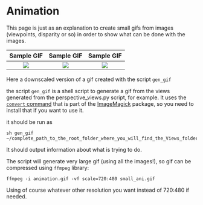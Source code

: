 # Animation

This page is just as an explanation to create small gifs from images (viewpoints, disparity or so) in order to show what can be done with the images.

Sample GIF               |  Sample GIF          |  Sample GIF          |
:-------------------------:|:-------------------------:|:-------------------------:|
![](https://github.com/PlenopticToolbox/PlenopticToolbox2.0/blob/master/ANIMATIONS/small_ani_dragon.gif)  |  ![](https://github.com/PlenopticToolbox/PlenopticToolbox2.0/blob/master/ANIMATIONS/small_ani_cards.gif) | ![](https://github.com/PlenopticToolbox/PlenopticToolbox2.0/blob/master/ANIMATIONS/small_ani_glasses.gif) |  

Here a downscaled version of a gif created with the script `gen_gif`

the script `gen_gif` is a shell script to generate a gif from the views generated from the perspective_views.py script, for example.
It uses the [`convert` command](https://imagemagick.org/script/convert.php) that is part of the [ImageMagick](https://www.imagemagick.org/) package, so you need to install that if you want to use it.

it should be run as 

```
sh gen_gif ~/complete_path_to_the_root_folder_where_you_will_find_the_Views_folder(without_Views_in_the_path)
```

It should output information about what is trying to do.

The script will generate very large gif (using all the images!), so gif can be compressed using `ffmpeg` library:

```
ffmpeg -i animation.gif -vf scale=720:480 small_ani.gif
```

Using of course whatever other resolution you want instead of 720:480 if needed.

